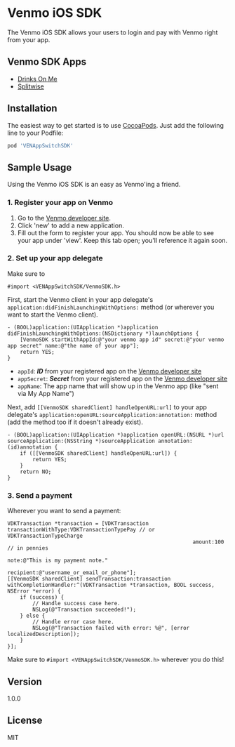 Venmo iOS SDK
=========

The Venmo iOS SDK allows your users to login and pay with Venmo right from your app.

Venmo SDK Apps
----

* [Drinks On Me](https://github.com/venmo/drinks-on-me)
* [Splitwise](http://splitwise.com/)

Installation
----

The easiest way to get started is to use [CocoaPods](http://cocoapods.org/). Just add the following line to your Podfile:

```ruby
pod 'VENAppSwitchSDK'
```

Sample Usage
----
Using the Venmo iOS SDK is an easy as Venmo'ing a friend.

### 1. Register your app on Venmo
1. Go to the [Venmo developer site](https://venmo.com/account/settings/developers).
2. Click 'new' to add a new application.
3. Fill out the form to register your app. You should now be able to see your app under 'view'. Keep this tab open; you'll reference it again soon.

### 2. Set up your app delegate

Make sure to
```obj-c
#import <VENAppSwitchSDK/VenmoSDK.h>
```

First, start the Venmo client in your app delegate's ```application:didFinishLaunchingWithOptions:``` method (or wherever you want to start the Venmo client).

```obj-c
- (BOOL)application:(UIApplication *)application didFinishLaunchingWithOptions:(NSDictionary *)launchOptions {
    [VenmoSDK startWithAppId:@"your venmo app id" secret:@"your venmo app secret" name:@"the name of your app"];
    return YES;
}
```

* ```appId```: ***ID*** from your registered app on the [Venmo developer site](https://venmo.com/account/settings/developers)
* ```appSecret```: ***Secret*** from your registered app on the [Venmo developer site](https://venmo.com/account/settings/developers)
* ```appName```: The app name that will show up in the Venmo app (like "sent via My App Name")

Next, add ```[[VenmoSDK sharedClient] handleOpenURL:url]``` to your app delegate's ```application:openURL:sourceApplication:annotation:``` method (add the method too if it doesn't already exist).

```obj-c
- (BOOL)application:(UIApplication *)application openURL:(NSURL *)url sourceApplication:(NSString *)sourceApplication annotation:(id)annotation {
    if ([[VenmoSDK sharedClient] handleOpenURL:url]) {
        return YES;
    }
    return NO;
}
```

### 3. Send a payment

Wherever you want to send a payment:

```obj-c
VDKTransaction *transaction = [VDKTransaction transactionWithType:VDKTransactionTypePay // or VDKTransactionTypeCharge
                                                           amount:100 // in pennies
                                                             note:@"This is my payment note."
                                                        recipient:@"username_or_email_or_phone"];
[[VenmoSDK sharedClient] sendTransaction:transaction withCompletionHandler:^(VDKTransaction *transaction, BOOL success, NSError *error) {
    if (success) {
        // Handle success case here.
        NSLog(@"Transaction succeeded!");
    } else {
        // Handle error case here.
        NSLog(@"Transaction failed with error: %@", [error localizedDescription]);
    }
}];
```

Make sure to ```#import <VENAppSwitchSDK/VenmoSDK.h>``` wherever you do this!

Version
----

1.0.0

License
----

MIT
